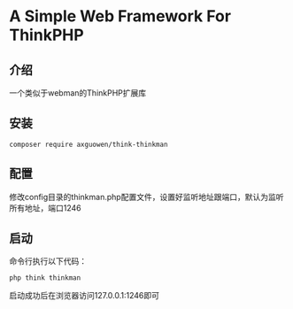 # A Simple Web Framework For ThinkPHP

## 介绍
一个类似于webman的ThinkPHP扩展库

## 安装
~~~
composer require axguowen/think-thinkman
~~~

## 配置
修改config目录的thinkman.php配置文件，设置好监听地址跟端口，默认为监听所有地址，端口1246

## 启动
命令行执行以下代码：
~~~
php think thinkman
~~~

启动成功后在浏览器访问127.0.0.1:1246即可